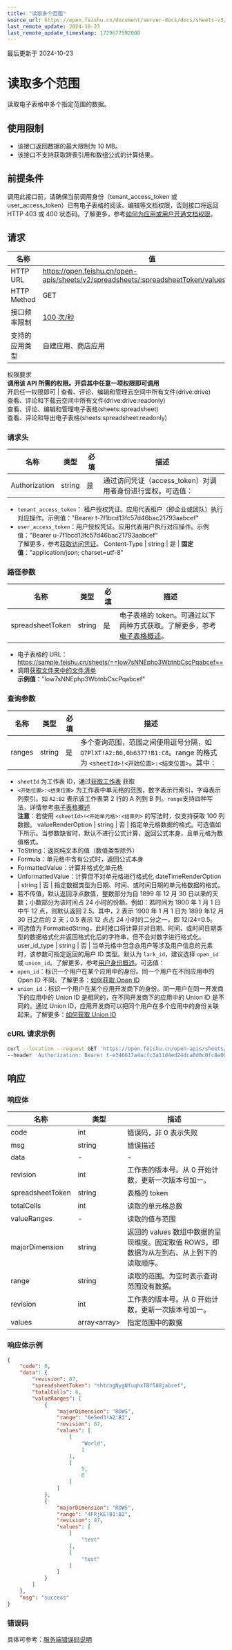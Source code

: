 ```yaml
---
title: "读取多个范围"
source_url: https://open.feishu.cn/document/server-docs/docs/sheets-v3/data-operation/reading-multiple-ranges
last_remote_update: 2024-10-23
last_remote_update_timestamp: 1729677592000
---
```

最后更新于 2024-10-23

# 读取多个范围

读取电子表格中多个指定范围的数据。

## 使用限制

- 该接口返回数据的最大限制为 10 MB。
- 该接口不支持获取跨表引用和数组公式的计算结果。
## 前提条件

调用此接口前，请确保当前调用身份（tenant_access_token 或 user_access_token）已有电子表格的阅读、编辑等文档权限，否则接口将返回 HTTP 403 或 400 状态码。了解更多，参考[如何为应用或用户开通文档权限](https://open.feishu.cn/document/ukTMukTMukTM/uczNzUjL3czM14yN3MTN#16c6475a)。

## 请求
名称 | 值
---|---
HTTP URL | https://open.feishu.cn/open-apis/sheets/v2/spreadsheets/:spreadsheetToken/values_batch_get
HTTP Method | GET
接口频率限制 | [100 次/秒](https://open.feishu.cn/document/ukTMukTMukTM/uUzN04SN3QjL1cDN)
支持的应用类型 | 自建应用、商店应用
权限要求  
 **调用该 API 所需的权限。开启其中任意一项权限即可调用**  
开启任一权限即可 | 查看、评论、编辑和管理云空间中所有文件(drive:drive)  
查看、评论和下载云空间中所有文件(drive:drive:readonly)  
查看、评论、编辑和管理电子表格(sheets:spreadsheet)  
查看、评论和导出电子表格(sheets:spreadsheet:readonly)

### 请求头

名称 | 类型 | 必填 | 描述
--- | --- | --- | ---
Authorization | string | 是 | 通过访问凭证（access_token）对调用者身份进行鉴权。可选值：  
- `tenant_access_token`：        租户授权凭证。应用代表租户（即企业或团队）执行对应操作。示例值："Bearer t-7f1bcd13fc57d46bac21793aabcef"  
- `user_access_token`：用户授权凭证。应用代表用户执行对应操作。示例值："Bearer u-7f1bcd13fc57d46bac21793aabcef"  
了解更多，参考[获取访问凭证](https://open.feishu.cn/document/ukTMukTMukTM/uMTNz4yM1MjLzUzM)。
Content-Type | string | 是 | **固定值**："application/json; charset=utf-8"

### 路径参数

名称 | 类型 | 必填 | 描述
--- | --- | --- | ---
spreadsheetToken | string | 是 | 电子表格的 token。可通过以下两种方式获取。了解更多，参考[电子表格概述](https://open.feishu.cn/document/ukTMukTMukTM/uATMzUjLwEzM14CMxMTN/overview)。  
- 电子表格的 URL：https://sample.feishu.cn/sheets/==Iow7sNNEphp3WbtnbCscPqabcef==  
- 调用[获取文件夹中的文件清单](https://open.feishu.cn/document/uAjLw4CM/ukTMukTMukTM/reference/drive-v1/file/list)  
**示例值**："Iow7sNNEphp3WbtnbCscPqabcef"

### 查询参数  

名称 | 类型 | 必填 | 描述
--- | --- | --- | ---
ranges | string | 是 | 多个查询范围，范围之间使用逗号分隔，如 `Q7PlXT!A2:B6,0b6377!B1:C8`。range 的格式为 `<sheetId>!<开始位置>:<结束位置>`。其中：  
- `sheetId` 为工作表 ID，通过[获取工作表](https://open.feishu.cn/document/ukTMukTMukTM/uUDN04SN0QjL1QDN/sheets-v3/spreadsheet-sheet/query) 获取  
- `<开始位置>:<结束位置>` 为工作表中单元格的范围，数字表示行索引，字母表示列索引。如 `A2:B2` 表示该工作表第 2 行的 A 列到 B 列。`range`支持四种写法，详情参考[电子表格概述](https://open.feishu.cn/document/ukTMukTMukTM/uATMzUjLwEzM14CMxMTN/overview)  
**注意**：若使用 `<sheetId>!<开始单元格>:<结束列>` 的写法时，仅支持获取 100 列数据。
valueRenderOption | string | 否 | 指定单元格数据的格式。可选值如下所示。当参数缺省时，默认不进行公式计算，返回公式本身，且单元格为数值格式。  
- ToString：返回纯文本的值（数值类型除外）  
- Formula：单元格中含有公式时，返回公式本身  
- FormattedValue：计算并格式化单元格  
- UnformattedValue：计算但不对单元格进行格式化
dateTimeRenderOption | string | 否 | 指定数据类型为日期、时间、或时间日期的单元格数据的格式。  
- 若不传值，默认返回浮点数值，整数部分为自 1899 年 12 月 30 日以来的天数；小数部分为该时间占 24 小时的份额。例如：若时间为 1900 年 1 月 1 日中午 12 点，则默认返回 2.5。其中，2 表示 1900 年 1 月 1 日为 1899 年12 月 30 日之后的 2 天；0.5 表示 12 点占 24 小时的二分之一，即 12/24=0.5。  
- 可选值为 FormattedString，此时接口将计算并对日期、时间、或时间日期类型的数据格式化并返回格式化后的字符串，但不会对数字进行格式化。
user_id_type | string | 否 | 当单元格中包含@用户等涉及用户信息的元素时，该参数可指定返回的用户 ID 类型。默认为 `lark_id`，建议选择 `open_id` 或 `union_id`。了解更多，参考[用户身份概述](https://open.feishu.cn/document/home/user-identity-introduction/introduction)。可选值：  
- `open_id`：标识一个用户在某个应用中的身份。同一个用户在不同应用中的 Open ID 不同。了解更多：[如何获取 Open ID](https://open.feishu.cn/document/uAjLw4CM/ugTN1YjL4UTN24CO1UjN/trouble-shooting/how-to-obtain-openid)  
- `union_id`：标识一个用户在某个应用开发商下的身份。同一用户在同一开发商下的应用中的 Union ID 是相同的，在不同开发商下的应用中的 Union ID 是不同的。通过 Union ID，应用开发商可以把同个用户在多个应用中的身份关联起来。了解更多：[如何获取 Union ID](https://open.feishu.cn/document/uAjLw4CM/ugTN1YjL4UTN24CO1UjN/trouble-shooting/how-to-obtain-union-id)

###  cURL 请求示例
```bash
curl --location --request GET 'https://open.feishu.cn/open-apis/sheets/v2/spreadsheets/shtcngNygNfuqhxTBf588jabcef/values_batch_get?ranges=Q7PlXT!A2:B6,0b6377!B1:C8&valueRenderOption=ToString&dateTimeRenderOption=FormattedString' \
--header 'Authorization: Bearer t-e346617a4acfc3a11d4ed24dca0d0c0fc8e0067e' \
```
## 响应  

### 响应体

名称 | 类型 | 描述
--- | --- | ---
code | int | 错误码，非 0 表示失败
msg | string | 错误描述
data | - | -
revision | int | 工作表的版本号。从 0 开始计数，更新一次版本号加一。
spreadsheetToken | string | 表格的 token
totalCells | int | 读取的单元格总数
valueRanges | - | 读取的值与范围
majorDimension | string | 返回的 values 数组中数据的呈现维度。固定取值 ROWS，即数据为从左到右、从上到下的读取顺序。
range | <md-text type="field-type">string | 读取的范围。为空时表示查询范围没有数据。
<md-text type="field-name">revision | <md-text type="field-type">int | 工作表的版本号。从 0 开始计数，更新一次版本号加一。
<md-text type="field-name">values | <md-text type="field-type">array<array<Object>> | 指定范围中的数据

### 响应体示例

```json
{
    "code": 0,
    "data": {
        "revision": 87,
        "spreadsheetToken": "shtcngNygNfuqhxTBf588jabcef",
        "totalCells": 6,
        "valueRanges": [
            {
                "majorDimension": "ROWS",
                "range": "6e5ed3!A2:B3",
                "revision": 87,
                "values": [
                    [
                        "World",
                        1
                    ],
                    [
                        5,
                        6
                    ]
                ]
            },
            {
                "majorDimension": "ROWS",
                "range": "4FRjKE!B1:B2",
                "revision": 87,
                "values": [
                    [
                        "test"
                    ],
                    [
                        "test"
                    ]
                ]
            }
        ]
    },
    "msg": "success"
}
```  

### 错误码

具体可参考：[服务端错误码说明](https://open.feishu.cn/document/ukTMukTMukTM/ugjM14COyUjL4ITN)
